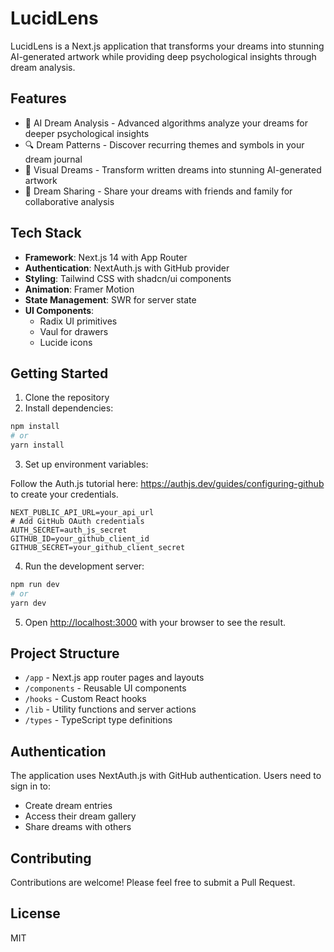 # LucidLens

LucidLens is a Next.js application that transforms your dreams into stunning AI-generated artwork while providing deep psychological insights through dream analysis.

## Features

- 🧠 AI Dream Analysis - Advanced algorithms analyze your dreams for deeper psychological insights
- 🔍 Dream Patterns - Discover recurring themes and symbols in your dream journal
- 🎨 Visual Dreams - Transform written dreams into stunning AI-generated artwork
- 💬 Dream Sharing - Share your dreams with friends and family for collaborative analysis

## Tech Stack

- **Framework**: Next.js 14 with App Router
- **Authentication**: NextAuth.js with GitHub provider
- **Styling**: Tailwind CSS with shadcn/ui components
- **Animation**: Framer Motion
- **State Management**: SWR for server state
- **UI Components**: 
  - Radix UI primitives
  - Vaul for drawers
  - Lucide icons

## Getting Started

1. Clone the repository
2. Install dependencies:

```bash
npm install
# or
yarn install
```

3. Set up environment variables:

Follow the Auth.js tutorial here: https://authjs.dev/guides/configuring-github to create your credentials.

```env
NEXT_PUBLIC_API_URL=your_api_url
# Add GitHub OAuth credentials
AUTH_SECRET=auth_js_secret
GITHUB_ID=your_github_client_id
GITHUB_SECRET=your_github_client_secret
```

4. Run the development server:
```bash
npm run dev
# or
yarn dev
```

5. Open [http://localhost:3000](http://localhost:3000) with your browser to see the result.

## Project Structure

- `/app` - Next.js app router pages and layouts
- `/components` - Reusable UI components
- `/hooks` - Custom React hooks
- `/lib` - Utility functions and server actions
- `/types` - TypeScript type definitions

## Authentication

The application uses NextAuth.js with GitHub authentication. Users need to sign in to:
- Create dream entries
- Access their dream gallery
- Share dreams with others

## Contributing

Contributions are welcome! Please feel free to submit a Pull Request.

## License

MIT
